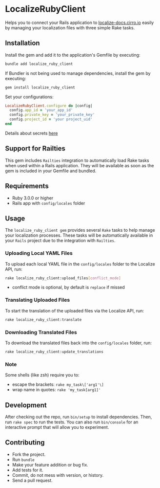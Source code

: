 # LocalizeRubyClient

Helps you to connect your Rails application to [localize-docs.cirro.io](https://localize-docs.cirro.io/) easily by managing your localization files with three simple Rake tasks.

## Installation

Install the gem and add it to the application's Gemfile by executing:

```bash
bundle add localize_ruby_client
```
If Bundler is not being used to manage dependencies, install the gem by executing:
```bash
gem install localize_ruby_client
```
Set your configurations:
```ruby
LocalizeRubyClient.configure do |config|
  config.app_id = 'your_app_id'
  config.private_key = 'your_private_key'
  config.project_id = 'your project_uid'
end
```
Details about secrets [here](https://localize-docs.cirro.io/docs/authentication)

## Support for Railties
This gem includes `Railties` integration to automatically load Rake tasks when used within a Rails application. They will be available as soon as the gem is included in your Gemfile and bundled.

## Requirements
* Ruby 3.0.0 or higher
* Rails app with `config/locales` folder

## Usage
The `localize_ruby_client gem` provides several `Rake` tasks to help manage your localization processes. These tasks will be automatically available in your `Rails` project due to the integration with `Railties`.

### Uploading Local YAML Files
To upload each local YAML file in the `config/locales` folder to the Localize API, run:

```bash
rake localize_ruby_client:upload_files[conflict_mode]
```
* conflict mode is optional, by default is `replace` if missed
### Translating Uploaded Files
To start the translation of the uploaded files via the Localize API, run:
```bash
rake localize_ruby_client:translate
```

### Downloading Translated Files
To download the translated files back into the `config/locales` folder, run:
```bash
rake localize_ruby_client:update_translations
```

### Note
Some shells (like zsh) require you to:
 * escape the brackets: `rake my_task\['arg1'\]`
 * wrap name in quotes: `rake 'my_task[arg1]'`

## Development

After checking out the repo, run `bin/setup` to install dependencies. Then, run `rake spec` to run the tests. You can also run `bin/console` for an interactive prompt that will allow you to experiment.

<!-- To install this gem onto your local machine, run `bundle exec rake install`. To release a new version, update the version number in `version.rb`, and then run `bundle exec rake release`, which will create a git tag for the version, push git commits and the created tag, and push the `.gem` file to [rubygems.org](https://rubygems.org). -->

## Contributing

* Fork the project.
* Run `bundle`
* Make your feature addition or bug fix.
* Add tests for it.
* Commit, do not mess with version, or history.
* Send a pull request.
